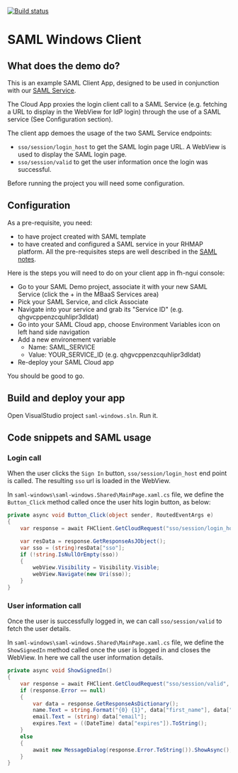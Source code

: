 [![Build status](https://ci.appveyor.com/api/projects/status/5c9qgnprl14bxkla?svg=true)](https://ci.appveyor.com/project/edewit/saml-windows-app)

# SAML Windows Client

## What does the demo do?

This is an example SAML Client App, designed to be used in conjunction with our [SAML Service](https://github.com/feedhenry-templates/saml-service). 

The Cloud App proxies the login client call to a SAML Service (e.g. fetching a URL to display in the WebView for IdP login) through the use of a SAML service (See Configuration section).

The client app demoes the usage of the two SAML Service endpoints:
- `sso/session/login_host` to get the SAML login page URL. A WebView is used to display the SAML login page.
- `sso/session/valid` to get the user information once the login was successful. 

Before running the project you will need some configuration.

## Configuration

As a pre-requisite, you need:
- to have project created with SAML template
- to have created and configured a SAML service in your RHMAP platform.
All the pre-requisites steps are well described in the [SAML notes](https://github.com/feedhenry-templates/saml-service/blob/master/NOTES.md).

Here is the steps you will need to do on your client app in fh-ngui console:
- Go to your SAML Demo project, associate it with your new SAML Service (click the + in the MBaaS Services area)
- Pick your SAML Service, and click Associate
- Navigate into your service and grab its "Service ID" (e.g. qhgvcppenzcquhlipr3dldat)
- Go into your SAML Cloud app, choose Environment Variables icon on left hand side navigation
- Add a new environement variable
    - Name: SAML_SERVICE
    - Value: YOUR_SERVICE_ID (e.g. qhgvcppenzcquhlipr3dldat)
- Re-deploy your SAML Cloud app

You should be good to go.

## Build and deploy your app

Open VisualStudio project ```saml-windows.sln```.
Run it.

## Code snippets and SAML usage

### Login call
When the user clicks the `Sign In` button, `sso/session/login_host` end point is called. The resulting `sso` url is loaded in the WebView. 

In ```saml-windows\saml-windows.Shared\MainPage.xaml.cs``` file, we define the ```Button_Click``` method called once the user hits login button, as below:

```csharp
private async void Button_Click(object sender, RoutedEventArgs e)
{
    var response = await FHClient.GetCloudRequest("sso/session/login_host", "POST", null, GetRequestParams()).ExecAsync();

    var resData = response.GetResponseAsJObject();
    var sso = (string)resData["sso"];
    if (!string.IsNullOrEmpty(sso))
    {
        webView.Visibility = Visibility.Visible;
        webView.Navigate(new Uri(sso));
    }
}
```

### User information call

Once the user is successfully logged in, we can call `sso/session/valid` to fetch the user details. 

In ```saml-windows\saml-windows.Shared\MainPage.xaml.cs```  file, we define the ```ShowSignedIn``` method called once the user is logged in and closes the WebView. In here we call the user information details.

```csharp
private async void ShowSignedIn()
{
    var response = await FHClient.GetCloudRequest("sso/session/valid", "POST", null, GetRequestParams()).ExecAsync();
    if (response.Error == null)
    {
        var data = response.GetResponseAsDictionary();
        name.Text = string.Format("{0} {1}", data["first_name"], data["last_name"]);
        email.Text = (string) data["email"];
        expires.Text = ((DateTime) data["expires"]).ToString();
    }
    else
    {
        await new MessageDialog(response.Error.ToString()).ShowAsync();
    }
}
```
